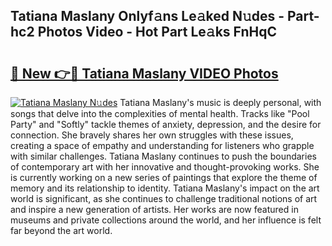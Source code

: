 ## Tatiana Maslany Onlyf𝚊ns Le𝚊ked N𝚞des - Part-hc2 Photos Video - Hot Part Le𝚊ks FnHqC

# <h2><a href="http://ab67265.deff.icu/?id=Tatiana+Maslany">🔗 New 👉🔴 Tatiana Maslany VIDEO Photos</a></h2>

[![Tatiana Maslany N𝚞des](https://i.imgur.com/rIISA9y.gif)](http://ab67265.deff.icu/?id=Tatiana+Maslany)
Tatiana Maslany's music is deeply personal, with songs that delve into the complexities of mental health. Tracks like "Pool Party" and "Softly" tackle themes of anxiety, depression, and the desire for connection. She bravely shares her own struggles with these issues, creating a space of empathy and understanding for listeners who grapple with similar challenges. Tatiana Maslany continues to push the boundaries of contemporary art with her innovative and thought-provoking works. She is currently working on a new series of paintings that explore the theme of memory and its relationship to identity. Tatiana Maslany's impact on the art world is significant, as she continues to challenge traditional notions of art and inspire a new generation of artists. Her works are now featured in museums and private collections around the world, and her influence is felt far beyond the art world.
